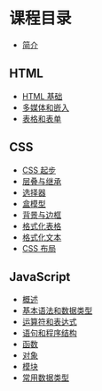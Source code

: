# 课程目录

- [简介](README.md)

## HTML

- [HTML 基础](chapters/ch01-html-basic.md)
- [多媒体和嵌入](chapters/ch02-mutimedia-embed.md)
- [表格和表单](chapters/ch03-table-form.md)

## CSS

- [CSS 起步](chapters/ch04-css-basic.md)
- [层叠与继承](chapters/ch05-cascade-inherit.md)
- [选择器](chapters/ch06-selectors.md)
- [盒模型](chapters/ch07-box.md)
- [背景与边框](chapters/ch08-background-border.md)
- [格式化表格](chapters/ch09-table.md)
- [格式化文本](chapters/ch10-text.md)
- [CSS 布局](chapters/ch11-layout.md)

## JavaScript

- [概述](chapters/ch12-intro.md)
- [基本语法和数据类型]()
- [运算符和表达式]()
- [语句和程序结构](chapters/ch15-statement-structure.md)
- [函数](chapters/ch16-function.md)
- [对象]()
- [模块]()
- [常用数据类型]()
